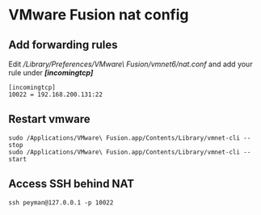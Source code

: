 # VMware Fusion nat config



## Add forwarding rules 
Edit */Library/Preferences/VMware\ Fusion/vmnet6/nat.conf* and add your rule under ***[incomingtcp]***

```
[incomingtcp]
10022 = 192.168.200.131:22
```

## Restart vmware
```
sudo /Applications/VMware\ Fusion.app/Contents/Library/vmnet-cli --stop
sudo /Applications/VMware\ Fusion.app/Contents/Library/vmnet-cli --start
```

## Access SSH behind NAT
```
ssh peyman@127.0.0.1 -p 10022
```